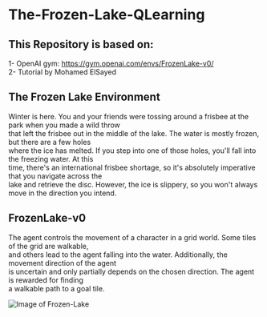 # The-Frozen-Lake-QLearning

## This Repository is based on:  
1- OpenAI gym: https://gym.openai.com/envs/FrozenLake-v0/  
2- Tutorial by Mohamed ElSayed

## The Frozen Lake Environment
Winter is here. You and your friends were tossing around a frisbee at the park when you made a wild throw   
that left the frisbee out in the middle of the lake. The water is mostly frozen, but there are a few holes   
where the ice has melted. If you step into one of those holes, you'll fall into the freezing water. At this     
time, there's an international frisbee shortage, so it's absolutely imperative that you navigate across the     
lake and retrieve the disc. However, the ice is slippery, so you won't always move in the direction you intend.  


## FrozenLake-v0
The agent controls the movement of a character in a grid world. Some tiles of the grid are walkable,   
and others lead to the agent falling into the water. Additionally, the movement direction of the agent  
is uncertain and only partially depends on the chosen direction. The agent is rewarded for finding   
a walkable path to a goal tile.

![Image of Frozen-Lake](https://analyticsindiamag.com/wp-content/uploads/2018/03/Frozen-Lake.png)
